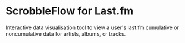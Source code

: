 # ScrobbleFlow for Last.fm

Interactive data visualisation tool to view a user's last.fm cumulative or noncumulative data for artists, albums, or tracks.
